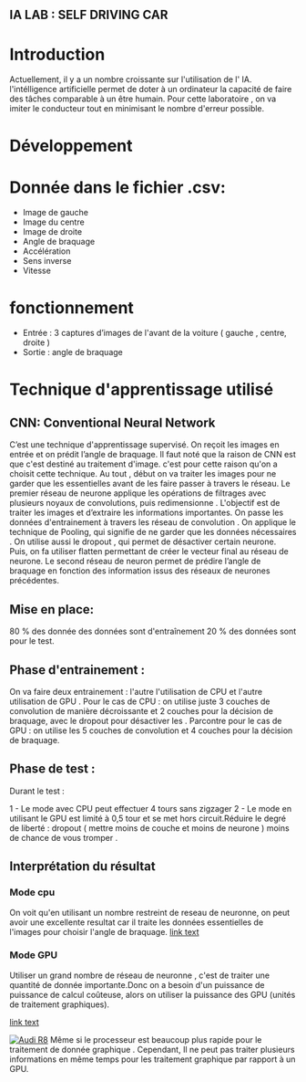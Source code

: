 ## IA LAB : SELF DRIVING CAR

# Introduction 
Actuellement, il y a un nombre croissante sur l'utilisation de l' IA. l'intélligence artificielle permet de doter à un ordinateur la capacité de faire des tâches comparable à un être humain. Pour cette laboratoire , on va imiter le conducteur tout en minimisant le nombre d'erreur possible.


# Développement 
# Donnée dans le fichier .csv:
- Image de gauche
- Image du centre
- Image de droite
- Angle de braquage
- Accélération
- Sens inverse
- Vitesse

# fonctionnement 
- Entrée : 3 captures d’images de l'avant de la voiture ( gauche , centre, droite )
- Sortie : angle de braquage

# Technique d'apprentissage utilisé
## CNN: Conventional Neural Network
C’est une technique d'apprentissage supervisé. On reçoit les images en entrée et on prédit l’angle de braquage. Il faut noté que la raison de CNN est que c'est destiné au traitement d'image. c'est pour cette raison qu'on a choisit cette technique. Au tout , début on va traiter les images pour ne garder que les essentielles avant de les faire passer à travers le réseau.
Le premier réseau de neurone applique les opérations de filtrages avec plusieurs noyaux de convolutions, puis redimensionne . L'objectif est de traiter les images et d’extraire les informations importantes. On passe les données d'entrainement à travers les réseau de convolution . On applique le technique de Pooling, qui signifie de ne garder que les données nécessaires . On utilise aussi le dropout , qui permet de désactiver certain neurone. Puis, on fa utiliser flatten permettant de créer le vecteur final au réseau de neurone. Le second réseau de neuron permet de prédire l’angle de braquage en fonction des information issus des réseaux de neurones précédentes.

## Mise en place: 
80 %  des donnée des données sont d'entraînement 
20 % des données sont pour le test.

## Phase d'entrainement :
On va faire deux entrainement : l'autre l'utilisation de CPU et l'autre utilisation de GPU .
Pour le cas de CPU : on utilise juste 3 couches de convolution de manière décroissante et 2 couches pour la décision de braquage, avec le dropout pour désactiver les .
Parcontre pour le cas de GPU : on utilise les 5 couches de convolution et 4 couches pour la décision de braquage.

## Phase de test :

Durant le test :

1 - Le mode avec CPU peut effectuer 4 tours sans zigzager 
2 - Le mode en utilisant le GPU est limité à 0,5 tour et se met hors circuit.Réduire le degré de liberté : dropout ( mettre moins de couche et moins de neurone ) moins de chance de vous tromper .

## Interprétation du résultat 

### Mode cpu 
On voit qu'en utilisant un nombre restreint de reseau de neuronne, on peut avoir une excellente resultat car il traite les données essentielles de l'images pour choisir l'angle de braquage.
 [link text](https://youtu.be/iBu57nVHUb8 "CPU")

### Mode GPU
Utiliser un grand nombre de réseau de neuronne , c'est de traiter une quantité de donnée importante.Donc on a besoin d'un puissance de puissance de calcul coûteuse, alors on  utiliser la puissance des GPU (unités de traitement graphiques).

  [link text](https://www.youtube.com/watch?v=O9PHgNqd-wY "CPU")

[![Audi R8](http://img.youtube.com/vi/KOxbO0EI4MA/0.jpg)](https://www.youtube.com/watch?v=KOxbO0EI4MA "Audi R8")
Même si le processeur est beaucoup plus rapide pour le traitement de donnée graphique . Cependant, Il ne peut pas traiter plusieurs informations en même temps pour les traitement graphique par rapport à un GPU.

